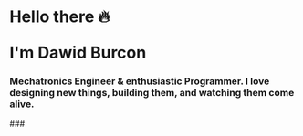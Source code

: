 <h1>
  <p>Hello there 🔥</p>
  I'm Dawid Burcon
</h1>
<h3>
  Mechatronics Engineer & enthusiastic Programmer.
  I love designing new things, building them, and watching them come alive.
</h3>
###
